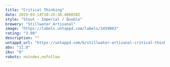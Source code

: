 ```yaml
---
title: "Critical Thinking"
date: 2019-03-14T10:25:30.486038Z
style: "Stout - Imperial / Double"
brewery: "Stillwater Artisanal"
image: "https://labels.untappd.com/labels/2459003"
rating: "3.98"
description: ""
untappd_url: "https://untappd.com/b/stillwater-artisanal-critical-thinking/2459003"
abv: "11.0"
ibu: "0"
robots: noindex,nofollow
---
```

